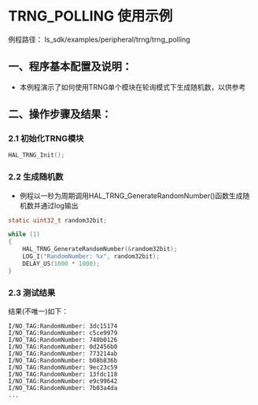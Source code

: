 # TRNG_POLLING 使用示例

例程路径： ls_sdk/examples/peripheral/trng/trng_polling

## 一、程序基本配置及说明：
- 本例程演示了如何使用TRNG单个模块在轮询模式下生成随机数，以供参考

## 二、操作步骤及结果：
### 2.1 初始化TRNG模块
```c
HAL_TRNG_Init();
```
### 2.2 生成随机数
- 例程以一秒为周期调用HAL_TRNG_GenerateRandomNumber()函数生成随机数并通过log输出
```c
static uint32_t random32bit;

while (1)
{
    HAL_TRNG_GenerateRandomNumber(&random32bit);
    LOG_I("RandomNumber: %x", random32bit);
    DELAY_US(1000 * 1000);
}
```
### 2.3 测试结果
结果(不唯一)如下：
```
I/NO_TAG:RandomNumber: 3dc15174
I/NO_TAG:RandomNumber: c5ce9979
I/NO_TAG:RandomNumber: 740b0126
I/NO_TAG:RandomNumber: 0d2456b0
I/NO_TAG:RandomNumber: 773214ab
I/NO_TAG:RandomNumber: b08b836b
I/NO_TAG:RandomNumber: 9ec23c59
I/NO_TAG:RandomNumber: 13fdc118
I/NO_TAG:RandomNumber: e9c99642
I/NO_TAG:RandomNumber: 7b03a4da
...
```